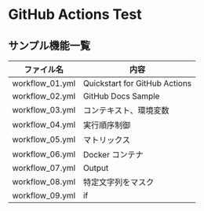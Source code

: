 # GitHub Actions Test

## サンプル機能一覧

| ファイル名      | 内容                          |
| --------------- | ----------------------------- |
| workflow_01.yml | Quickstart for GitHub Actions |
| workflow_02.yml | GitHub Docs Sample            |
| workflow_03.yml | コンテキスト、環境変数        |
| workflow_04.yml | 実行順序制御                  |
| workflow_05.yml | マトリックス                  |
| workflow_06.yml | Docker コンテナ               |
| workflow_07.yml | Output                        |
| workflow_08.yml | 特定文字列をマスク            |
| workflow_09.yml | if                            |
